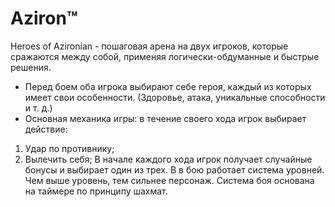 Aziron™
========
Heroes of Azironian - пошаговая арена на двух игроков, которые сражаются между собой, применяя логически-обдуманные и быстрые решения.
* Перед боем оба игрока выбирают себе героя, каждый из которых имеет свои особенности. (Здоровье, атака, уникальные способности и т. д.)
* Основная механика игры: в течение своего хода игрок выбирает действие: 
1. Удар по противнику;
2. Вылечить себя;
В начале каждого хода игрок получает случайные бонусы и выбирает один из трех.
В в бою работает система уровней. Чем выше уровень, тем сильнее персонаж.
Система боя основана на таймере по принципу шахмат.
